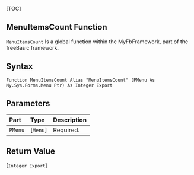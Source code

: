 [TOC]
## MenuItemsCount Function

`MenuItemsCount` Is a global function within the MyFbFramework, part of the freeBasic framework.
## Syntax

```freeBasic
Function MenuItemsCount Alias "MenuItemsCount" (PMenu As My.Sys.Forms.Menu Ptr) As Integer Export
```

## Parameters

|Part|Type|Description|
| :------------ | :------------ | :------------ |
|`PMenu`|[`Menu`]|Required.|

## Return Value
[`Integer Export`]


